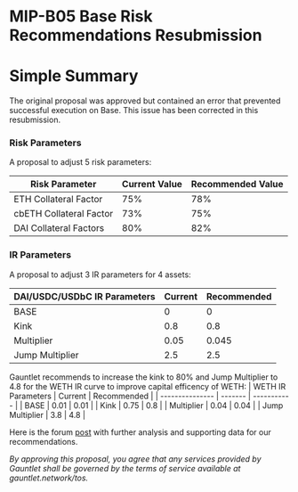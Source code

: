 # MIP-B05 Base Risk Recommendations Resubmission

# Simple Summary

The original proposal was approved but contained an error that prevented successful execution on Base. This issue has
been corrected in this resubmission.

### Risk Parameters

A proposal to adjust 5 risk parameters:

| Risk Parameter          | Current Value | Recommended Value |
| ----------------------- | ------------- | ----------------- |
| ETH Collateral Factor   | 75%           | 78%               |
| cbETH Collateral Factor | 73%           | 75%               |
| DAI Collateral Factors  | 80%           | 82%               |

### IR Parameters

A proposal to adjust 3 IR parameters for 4 assets:

| DAI/USDC/USDbC IR Parameters | Current | Recommended |
| ---------------------------- | ------- | ----------- |
| BASE                         | 0       | 0           |
| Kink                         | 0.8     | 0.8         |
| Multiplier                   | 0.05    | 0.045       |
| Jump Multiplier              | 2.5     | 2.5         |

Gauntlet recommends to increase the kink to 80% and Jump Multiplier to 4.8 for the WETH IR curve to improve capital
efficency of WETH: | WETH IR Parameters | Current | Recommended | | --------------- | ------- | ----------- | | BASE |
0.01 | 0.01 | | Kink | 0.75 | 0.8 | | Multiplier | 0.04 | 0.04 | | Jump Multiplier | 3.8 | 4.8 |

Here is the forum [post](https://forum.moonwell.fi/t/moonwell-base-recommendations-2023-09-11/617) with further analysis
and supporting data for our recommendations.

_By approving this proposal, you agree that any services provided by Gauntlet shall be governed by the terms of service
available at gauntlet.network/tos._
